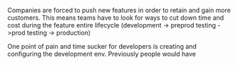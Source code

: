 Companies are forced to push new features in order to retain and gain more customers. This means teams have to look for ways to cut down time and cost during the feature entire lifecycle (development -> preprod testing ->prod testing -> production)

One point of pain and time sucker for developers is creating and configuring the development env. Previously people would have
